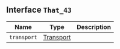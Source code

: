 ## Interface `That_43`

| Name | Type | Description |
| - | - | - |
| `transport` | [Transport](./Transport.md) | &nbsp; |
